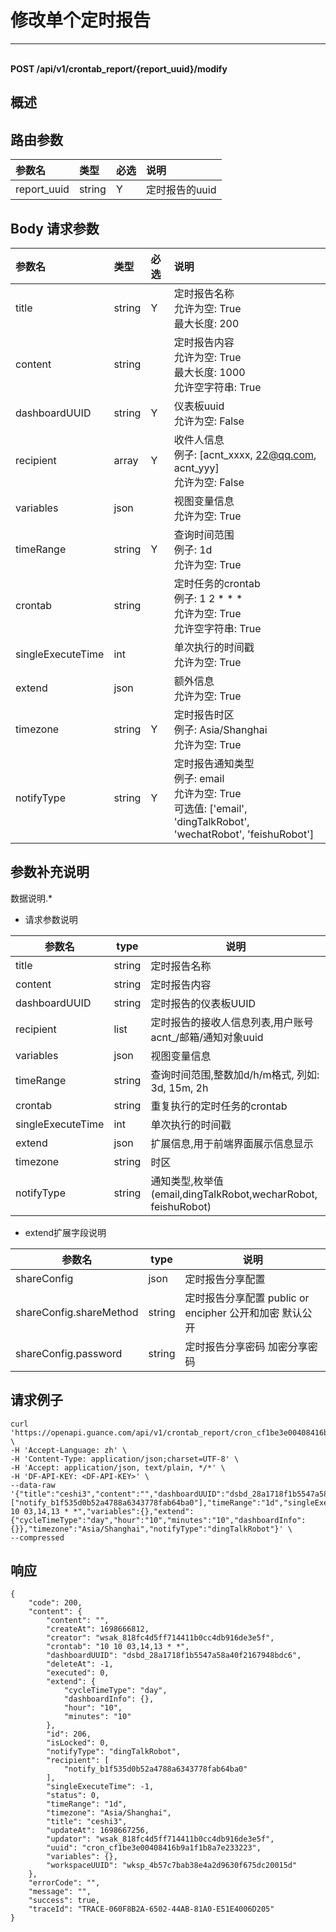 # 修改单个定时报告

---

<br />**POST /api/v1/crontab_report/\{report_uuid\}/modify**

## 概述




## 路由参数

| 参数名        | 类型     | 必选   | 说明              |
|:-----------|:-------|:-----|:----------------|
| report_uuid | string | Y | 定时报告的uuid<br> |


## Body 请求参数

| 参数名        | 类型     | 必选   | 说明              |
|:-----------|:-------|:-----|:----------------|
| title | string | Y | 定时报告名称<br>允许为空: True <br>最大长度: 200 <br> |
| content | string |  | 定时报告内容<br>允许为空: True <br>最大长度: 1000 <br>允许空字符串: True <br> |
| dashboardUUID | string | Y | 仪表板uuid<br>允许为空: False <br> |
| recipient | array | Y | 收件人信息<br>例子: [acnt_xxxx, 22@qq.com, acnt_yyy] <br>允许为空: False <br> |
| variables | json |  | 视图变量信息<br>允许为空: True <br> |
| timeRange | string | Y | 查询时间范围<br>例子: 1d <br>允许为空: True <br> |
| crontab | string |  | 定时任务的crontab<br>例子: 1 2 * * * <br>允许为空: True <br>允许空字符串: True <br> |
| singleExecuteTime | int |  | 单次执行的时间戳<br>允许为空: True <br> |
| extend | json |  | 额外信息<br>允许为空: True <br> |
| timezone | string | Y | 定时报告时区<br>例子: Asia/Shanghai <br>允许为空: True <br> |
| notifyType | string | Y | 定时报告通知类型<br>例子: email <br>允许为空: True <br>可选值: ['email', 'dingTalkRobot', 'wechatRobot', 'feishuRobot'] <br> |

## 参数补充说明


数据说明.*

- 请求参数说明

| 参数名           | type | 说明                                                 |
| ---------------- | ---- | ---------------------------------------------------- |
| title       | string | 定时报告名称 |
| content             | string | 定时报告内容                                                 |
| dashboardUUID       | string  | 定时报告的仪表板UUID     |
| recipient            | list  | 定时报告的接收人信息列表,用户账号acnt_/邮箱/通知对象uuid                                         |
| variables            | json  | 视图变量信息                                         |
| timeRange            | string  | 查询时间范围,整数加d/h/m格式, 列如: 3d, 15m, 2h                                       |
| crontab            | string  | 重复执行的定时任务的crontab                                         |
| singleExecuteTime            | int  | 单次执行的时间戳                                         |
| extend            | json  | 扩展信息,用于前端界面展示信息显示                                         |
| timezone            | string  | 时区                                         |
| notifyType            | string  | 通知类型,枚举值(email,dingTalkRobot,wecharRobot, feishuRobot)                                         |

- extend扩展字段说明

| 参数名           | type | 说明                                                 |
| ---------------- | ---- | ---------------------------------------------------- |
| shareConfig       | json | 定时报告分享配置 |    ｜
| shareConfig.shareMethod  | string | 定时报告分享配置  public or encipher 公开和加密 默认公开                           |
| shareConfig.password     | string | 定时报告分享密码  加密分享密码                         |




## 请求例子
```shell
curl 'https://openapi.guance.com/api/v1/crontab_report/cron_cf1be3e00408416b9a1f1b8a7e233223/modify' \
-H 'Accept-Language: zh' \
-H 'Content-Type: application/json;charset=UTF-8' \
-H 'Accept: application/json, text/plain, */*' \
-H 'DF-API-KEY: <DF-API-KEY>' \
--data-raw '{"title":"ceshi3","content":"","dashboardUUID":"dsbd_28a1718f1b5547a58a40f2167948bdc6","recipient":["notify_b1f535d0b52a4788a6343778fab64ba0"],"timeRange":"1d","singleExecuteTime":-1,"crontab":"10 10 03,14,13 * *","variables":{},"extend":{"cycleTimeType":"day","hour":"10","minutes":"10","dashboardInfo":{}},"timezone":"Asia/Shanghai","notifyType":"dingTalkRobot"}' \
--compressed
```




## 响应
```shell
{
    "code": 200,
    "content": {
        "content": "",
        "createAt": 1698666812,
        "creator": "wsak_818fc4d5ff714411b0cc4db916de3e5f",
        "crontab": "10 10 03,14,13 * *",
        "dashboardUUID": "dsbd_28a1718f1b5547a58a40f2167948bdc6",
        "deleteAt": -1,
        "executed": 0,
        "extend": {
            "cycleTimeType": "day",
            "dashboardInfo": {},
            "hour": "10",
            "minutes": "10"
        },
        "id": 206,
        "isLocked": 0,
        "notifyType": "dingTalkRobot",
        "recipient": [
            "notify_b1f535d0b52a4788a6343778fab64ba0"
        ],
        "singleExecuteTime": -1,
        "status": 0,
        "timeRange": "1d",
        "timezone": "Asia/Shanghai",
        "title": "ceshi3",
        "updateAt": 1698667256,
        "updator": "wsak_818fc4d5ff714411b0cc4db916de3e5f",
        "uuid": "cron_cf1be3e00408416b9a1f1b8a7e233223",
        "variables": {},
        "workspaceUUID": "wksp_4b57c7bab38e4a2d9630f675dc20015d"
    },
    "errorCode": "",
    "message": "",
    "success": true,
    "traceId": "TRACE-060F8B2A-6502-44AB-81A0-E51E4006D205"
} 
```




